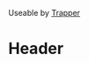 <!-- TITLE: Dart Trap -->
<!-- SUBTITLE: Place a trap that will attack anything that wanders over it with a fan of darts, causing damage. -->

Useable by [Trapper](trapper)
# Header